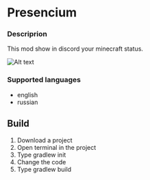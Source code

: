 # Presencium
### Descriprion
This mod show in discord your minecraft status.

![Alt text](https://cdn-raw.modrinth.com/data/iNU1UQcw/images/f05b904ad665d718c6b5e25ce7372bcf99740b96.png)

### Supported languages
- english
- russian

## Build
1. Download a project
2. Open terminal in the project
3. Type gradlew init
4. Change the code
5. Type gradlew build
